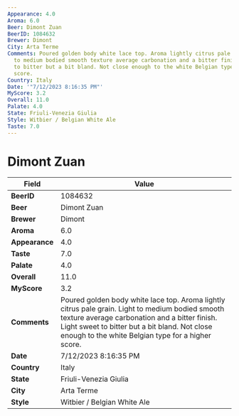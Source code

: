 ```yaml
---
Appearance: 4.0
Aroma: 6.0
Beer: Dimont Zuan
BeerID: 1084632
Brewer: Dimont
City: Arta Terme
Comments: Poured golden body white lace top. Aroma lightly citrus pale grain. Light
  to medium bodied smooth texture average carbonation and a bitter finish. Light sweet
  to bitter but a bit bland. Not close enough to the white Belgian type for a higher
  score.
Country: Italy
Date: '"7/12/2023 8:16:35 PM"'
MyScore: 3.2
Overall: 11.0
Palate: 4.0
State: Friuli-Venezia Giulia
Style: Witbier / Belgian White Ale
Taste: 7.0
---
```


# Dimont Zuan

| Field         | Value |
|---------------|-------|
| **BeerID** | 1084632 |
| **Beer** | Dimont Zuan |
| **Brewer** | Dimont |
| **Aroma** | 6.0 |
| **Appearance** | 4.0 |
| **Taste** | 7.0 |
| **Palate** | 4.0 |
| **Overall** | 11.0 |
| **MyScore** | 3.2 |
| **Comments** | Poured golden body white lace top. Aroma lightly citrus pale grain. Light to medium bodied smooth texture average carbonation and a bitter finish. Light sweet to bitter but a bit bland. Not close enough to the white Belgian type for a higher score. |
| **Date** | 7/12/2023 8:16:35 PM |
| **Country** | Italy |
| **State** | Friuli-Venezia Giulia |
| **City** | Arta Terme |
| **Style** | Witbier / Belgian White Ale |
